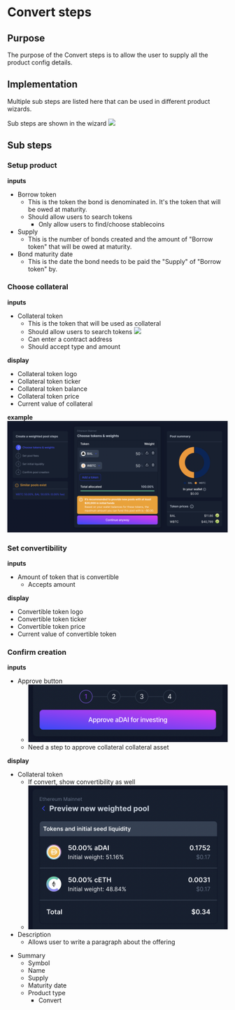 # Convert steps

## Purpose

The purpose of the Convert steps is to allow the user to supply all the product config details.

## Implementation

Multiple sub steps are listed here that can be used in different product wizards.

Sub steps are shown in the wizard
![](../../../assets/balancer/wizard_steps.png)

## Sub steps

### Setup product

**inputs**

- Borrow token
  - This is the token the bond is denominated in. It's the token that will be owed at maturity.
  - Should allow users to search tokens
    - Only allow users to find/choose stablecoins
- Supply
  - This is the number of bonds created and the amount of "Borrow token" that will be owed at maturity.
- Bond maturity date
  - This is the date the bond needs to be paid the "Supply" of "Borrow token" by.

### Choose collateral

**inputs**

- Collateral token
  - This is the token that will be used as collateral
  - Should allow users to search tokens
    ![](../../../assets/balancer/token_search.png)
  - Can enter a contract address
  - Should accept type and amount

**display**

- Collateral token logo
- Collateral token ticker
- Collateral token balance
- Collateral token price
- Current value of collateral

**example**
![](../../../../assets/balancer/pool_creation_tokens.png)

### Set convertibility

**inputs**

- Amount of token that is convertible
  - Accepts amount

**display**

- Convertible token logo
- Convertible token ticker
- Convertible token price
- Current value of convertible token

### Confirm creation

**inputs**

- Approve button
  - ![](../../../../assets/balancer/approve_steps.png)
  - Need a step to approve collateral collateral asset

**display**

- Collateral token
  - If convert, show convertibility as well
  - ![](../../../../assets/balancer/collateral_summary.png)
- Description
  - Allows user to write a paragraph about the offering

* Summary
  - Symbol
  - Name
  - Supply
  - Maturity date
  - Product type
    - Convert
